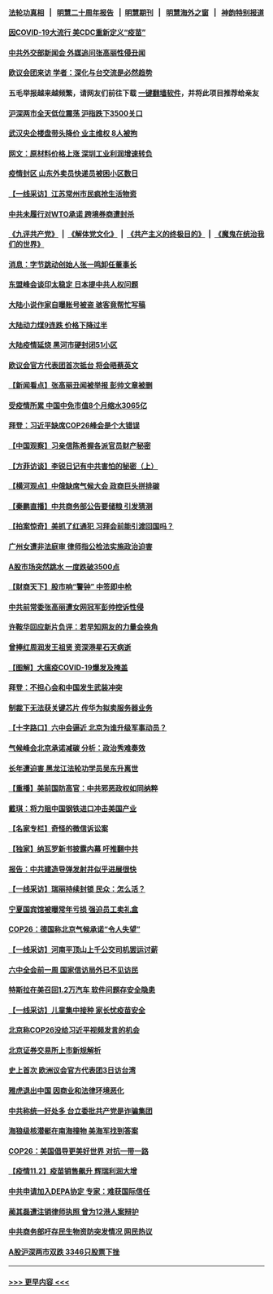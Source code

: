 #### [法轮功真相](https://github.com/gfw-breaker/truth/blob/master/README.md?t=0) &nbsp;&nbsp;|&nbsp;&nbsp; [明慧二十周年报告](https://github.com/gfw-breaker/mh-reports/blob/master/README.md?t=0) &nbsp;&nbsp;|&nbsp;&nbsp;[明慧期刊](https://github.com/gfw-breaker/mh-qikan) &nbsp;&nbsp;|&nbsp;&nbsp; [明慧海外之窗](https://github.com/gfw-breaker/mh-news/blob/master/README.md?t=0) &nbsp;&nbsp;|&nbsp;&nbsp; [神韵特别报道](https://github.com/gfw-breaker/mh-news/blob/master/shenyun.md?t=0)
#### [因COVID-19大流行 美CDC重新定义“疫苗”](../pages/nsc413/n13350674.md?t=11032250) 
#### [中共外交部新闻会 外媒追问张高丽性侵丑闻](../pages/nsc413/n13350643.md?t=11032250) 
#### [欧议会团来访 学者：深化与台交流是必然趋势](../pages/nsc413/n13350292.md?t=11032250) 
#### 五毛举报越来越频繁，请网友们前往下载 [一键翻墙软件](https://github.com/gfw-breaker/ssr-accounts)，并将此项目推荐给亲友
#### [沪深两市全天低位震荡 沪指跌下3500关口](../pages/nsc413/n13350259.md?t=11032250) 
#### [武汉央企楼盘带头降价 业主维权 8人被拘](../pages/nsc413/n13350336.md?t=11032250) 
#### [网文：原材料价格上涨 深圳工业利润增速转负](../pages/nsc413/n13350134.md?t=11032250) 
#### [疫情封区 山东外卖员快递员被困小区数日](../pages/nsc413/n13350170.md?t=11032250) 
#### [【一线采访】江苏常州市民疯抢生活物资](../pages/nsc413/n13349936.md?t=11032250) 
#### [中共未履行对WTO承诺 跨境券商遭封杀](../pages/nsc413/n13349208.md?t=11032250) 
#### [《九评共产党》](https://github.com/begood0513/9ping.md/blob/master/README.md) &nbsp;|&nbsp; [《解体党文化》](../../../../jtdwh.md/blob/master/README.md)  &nbsp;|&nbsp; [《共产主义的终极目的》](../../../../gczydzjmd.md/blob/master/README.md) &nbsp;|&nbsp; [《魔鬼在统治我们的世界》](../../../../mgztzwmdsj.md/blob/master/README.md) 
#### [消息：字节跳动创始人张一鸣卸任董事长](../pages/nsc413/n13349893.md?t=11032250) 
#### [东盟峰会谈印太稳定 日本提中共人权问题](../pages/nsc413/n13346455.md?t=11032250) 
#### [大陆小说作家自曝账号被盗 骇客竟帮忙写稿](../pages/nsc413/n13349792.md?t=11032250) 
#### [大陆动力煤9连跌 价格下降过半](../pages/nsc413/n13349227.md?t=11032250) 
#### [大陆疫情延烧 黑河市硬封闭51小区](../pages/nsc413/n13349514.md?t=11032250) 
#### [欧议会官方代表团首次抵台 将会晤蔡英文](../pages/nsc413/n13349241.md?t=11032250) 
#### [【新闻看点】张高丽丑闻被举报 彭帅文章被删](../pages/nsc413/n13348879.md?t=11032250) 
#### [受疫情所累 中国中免市值8个月缩水3065亿](../pages/nsc413/n13349108.md?t=11032250) 
#### [拜登：习近平缺席COP26峰会是个大错误](../pages/nsc413/n13349165.md?t=11032250) 
#### [【中国观察】习亲信陈希握各派官员财产秘密](../pages/nsc413/n13348352.md?t=11032250) 
#### [【方菲访谈】李锐日记有中共害怕的秘密（上）](../pages/nsc413/n13348299.md?t=11032250) 
#### [【横河观点】中俄缺席气候大会 政商巨头拼排碳](../pages/nsc413/n13348963.md?t=11032250) 
#### [【秦鹏直播】中共商务部公告要储粮 引发猜测](../pages/nsc413/n13348935.md?t=11032250) 
#### [【拍案惊奇】美抓了红通犯 习拜会前能引渡回国吗？](../pages/nsc413/n13348161.md?t=11032250) 
#### [广州女遭非法庭审 律师指公检法实施政治迫害](../pages/nsc413/n13348584.md?t=11032250) 
#### [A股市场突然跳水 一度跌破3500点](../pages/nsc413/n13348502.md?t=11032250) 
#### [【财商天下】股市响“警钟” 中签即中枪](../pages/nsc413/n13348797.md?t=11032250) 
#### [中共前常委张高丽遭女网冠军彭帅控诉性侵](../pages/nsc413/n13348848.md?t=11032250) 
#### [许鞍华回应新片负评：若早知网友的力量会换角](../pages/nsc413/n13348698.md?t=11032250) 
#### [曾捧红周润发王祖贤 资深港星石天病逝](../pages/nsc413/n13348596.md?t=11032250) 
#### [【图解】大瘟疫COVID-19爆发及掩盖](../pages/nsc413/n13348808.md?t=11032250) 
#### [拜登：不担心会和中国发生武装冲突](../pages/nsc413/n13348824.md?t=11032250) 
#### [制裁下无法获关键芯片 传华为拟卖服务器业务](../pages/nsc413/n13348886.md?t=11032250) 
#### [【十字路口】六中会逼近 北京为谁升级军事动员？](../pages/nsc413/n13347859.md?t=11032250) 
#### [气候峰会北京承诺减碳 分析：政治秀难奏效](../pages/nsc413/n13348241.md?t=11032250) 
#### [长年遭迫害 黑龙江法轮功学员吴东升离世](../pages/nsc413/n13347817.md?t=11032250) 
#### [【重播】美前国防高官：中共邪恶政权如同纳粹](../pages/nsc413/n13348752.md?t=11032250) 
#### [戴琪：将力阻中国钢铁进口冲击美国产业](../pages/nsc413/n13348766.md?t=11032250) 
#### [【名家专栏】奇怪的微信诉讼案](../pages/nsc413/n13347820.md?t=11032250) 
#### [【独家】纳瓦罗新书披露内幕 吁推翻中共](../pages/nsc413/n13348430.md?t=11032250) 
#### [报告：中共建造导弹发射井似乎进展很快](../pages/nsc413/n13348180.md?t=11032250) 
#### [【一线采访】瑞丽持续封锁 民众：怎么活？](../pages/nsc413/n13347872.md?t=11032250) 
#### [宁夏国宾馆被曝常年亏损 强迫员工卖礼盒](../pages/nsc413/n13346149.md?t=11032250) 
#### [COP26：德国称北京气候承诺“令人失望”](../pages/nsc413/n13348496.md?t=11032250) 
#### [【一线采访】河南平顶山上千公交司机罢运讨薪](../pages/nsc413/n13348558.md?t=11032250) 
#### [六中全会前一周 国家信访局外已不见访民](../pages/nsc413/n13348274.md?t=11032250) 
#### [特斯拉在美召回1.2万汽车 软件问题存安全隐患](../pages/nsc413/n13348323.md?t=11032250) 
#### [【一线采访】儿童集中接种 家长忧疫苗安全](../pages/nsc413/n13347878.md?t=11032250) 
#### [北京称COP26没给习近平视频发言的机会](../pages/nsc413/n13348336.md?t=11032250) 
#### [北京证券交易所上市新规解析](../pages/nsc413/n13348292.md?t=11032250) 
#### [史上首次 欧洲议会官方代表团3日访台湾](../pages/nsc413/n13348199.md?t=11032250) 
#### [雅虎退出中国 因商业和法律环境恶化](../pages/nsc413/n13348072.md?t=11032250) 
#### [中共称统一好处多 台立委批共产党是诈骗集团](../pages/nsc413/n13347518.md?t=11032250) 
#### [海狼级核潜艇在南海撞物 美海军找到答案](../pages/nsc413/n13346138.md?t=11032250) 
#### [COP26：美国倡导更美好世界 对抗一带一路](../pages/nsc413/n13348076.md?t=11032250) 
#### [【疫情11.2】疫苗销售飙升 辉瑞利润大增](../pages/nsc413/n13347423.md?t=11032250) 
#### [中共申请加入DEPA协定 专家：难获国际信任](../pages/nsc413/n13347338.md?t=11032250) 
#### [蔺其磊遭注销律师执照 曾为12港人案辩护](../pages/nsc413/n13347383.md?t=11032250) 
#### [中共商务部吁存民生物资防突发情况 网民热议](../pages/nsc413/n13347608.md?t=11032250) 
#### [A股沪深两市双跌 3346只股票下挫](../pages/nsc413/n13347182.md?t=11032250) 

----
#### [ >>> 更早内容 <<< ](../indexes/nsc413-earlier.md)
